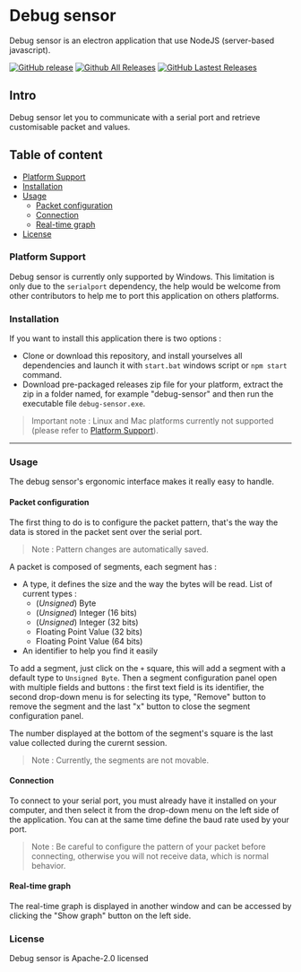 # Debug sensor
Debug sensor is an electron application that use NodeJS (server-based javascript).

[![GitHub release](https://img.shields.io/github/release/mindstorm38/debug-sensor.svg)](https://github.com/mindstorm38/debug-sensor/releases)
[![Github All Releases](https://img.shields.io/github/downloads/mindstorm38/debug-sensor/total.svg)](https://github.com/mindstorm38/debug-sensor/releases)
[![GitHub Lastest Releases](https://img.shields.io/github/downloads/mindstorm38/debug-sensor/latest/total.svg)](https://github.com/mindstorm38/debug-sensor/releases)


## Intro
Debug sensor let you to communicate with a serial port and retrieve customisable packet and values.

## Table of content
* [Platform Support](#platform-support)
* [Installation](#installation)
* [Usage](#usage)
  * [Packet configuration](#packet-configuration)
  * [Connection](#connection)
  * [Real-time graph](#real-time-graph)
* [License](#license)

### Platform Support
Debug sensor is currently only supported by Windows.
This limitation is only due to the `serialport` dependency, the help would be welcome from other contributors to help me to port this application on others platforms.

### Installation
If you want to install this application there is two options :
- Clone or download this repository, and install yourselves all dependencies and launch it with `start.bat` windows script or `npm start` command.
- Download pre-packaged releases zip file for your platform, extract the zip in a folder named, for example "debug-sensor" and then run the executable file `debug-sensor.exe`.

> Important note : Linux and Mac platforms currently not supported (please refer to [Platform Support](#platform-support)).

---------

### Usage
The debug sensor's ergonomic interface makes it really easy to handle.

#### Packet configuration
The first thing to do is to configure the packet pattern, that's the way the data is stored in the packet sent over the serial port.

> Note : Pattern changes are automatically saved.

A packet is composed of segments, each segment has :
* A type, it defines the size and the way the bytes will be read. List of current types :
  * (*Unsigned*) Byte
  * (*Unsigned*) Integer (16 bits)
  * (*Unsigned*) Integer (32 bits)
  * Floating Point Value (32 bits)
  * Floating Point Value (64 bits)
* An identifier to help you find it easily

To add a segment, just click on the `+` square, this will add a segment with a default type to `Unsigned Byte`.
Then a segment configuration panel open with multiple fields and buttons : the first text field is its identifier, the second drop-down menu is for selecting its type, "Remove" button to remove the segment and the last "x" button to close the segment configuration panel.

The number displayed at the bottom of the segment's square is the last value collected during the curernt session.

> Note : Currently, the segments are not movable.

#### Connection
To connect to your serial port, you must already have it installed on your computer, and then select it from the drop-down menu on the left side of the application. You can at the same time define the baud rate used by your port.
> Note : Be careful to configure the pattern of your packet before connecting, otherwise you will not receive data, which is normal behavior.

#### Real-time graph
The real-time graph is displayed in another window and can be accessed by clicking the "Show graph" button on the left side.

### License
Debug sensor is Apache-2.0 licensed
